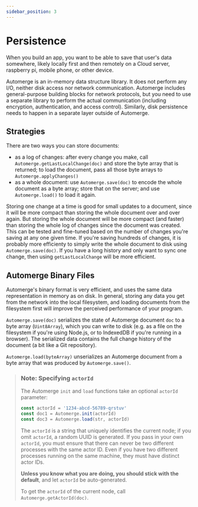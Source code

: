 ```yaml
---
sidebar_position: 3
---
```


# Persistence

When you build an app, you want to be able to save that user's data somewhere,
likely locally first and then remotely on a Cloud server, raspberry pi, mobile
phone, or other device. 

Automerge is an in-memory data structure library. It does not perform any I/O,
neither disk access nor network communication. Automerge includes
general-purpose building blocks for network protocols, but you need to use a
separate library to perform the actual communication (including encryption,
authentication, and access control). Similarly, disk persistence needs to happen
in a separate layer outside of Automerge.

## Strategies 

There are two ways you can store documents:

* as a log of changes: after every change you make, call `Automerge.getLastLocalChange(doc)` and store the byte array that is returned; to load the document, pass all those byte arrays to `Automerge.applyChanges()`
* as a whole document: use `Automerge.save(doc)` to encode the whole document as a byte array; store that on the server; and use `Automerge.load()` to load it again.

Storing one change at a time is good for small updates to a document, since it
will be more compact than storing the whole document over and over again. But
storing the whole document will be more compact (and faster) than storing the
whole log of changes since the document was created. This can be tested and
fine-tuned based on the number of changes you're saving at any one given time.
If you're saving hundreds of changes, it is probably more efficienty to simply
write the whole document to disk using `Automerge.save(doc)`. If you have a long
history and only want to sync one change, then using `getLastLocalChange` will
be more efficient.

## Automerge Binary Files

Automerge's binary format is very efficient, and uses the same data
representation in memory as on disk. In general, storing any data you get from
the network into the local filesystem, and loading documents from the filesystem
first will improve the perceived performance of your program.

`Automerge.save(doc)` serializes the state of Automerge document `doc` to a byte array
(`Uint8Array`), which you can write to disk (e.g. as a file on the filesystem if you're using
Node.js, or to IndexedDB if you're running in a browser). The serialized data contains the full
change history of the document (a bit like a Git repository).

`Automerge.load(byteArray)` unserializes an Automerge document from a byte array that was produced
by `Automerge.save()`.

> ### Note: Specifying `actorId`
>
> The Automerge `init` and `load` functions take an optional `actorId` parameter:
>
> ```js
> const actorId = '1234-abcd-56789-qrstuv'
> const doc1 = Automerge.init(actorId)
> const doc3 = Automerge.load(str, actorId)
> ```
>
> The `actorId` is a string that uniquely identifies the current node; if you omit `actorId`, a
> random UUID is generated. If you pass in your own `actorId`, you must ensure that there can never
> be two different processes with the same actor ID. Even if you have two different processes
> running on the same machine, they must have distinct actor IDs.
>
> **Unless you know what you are doing, you should stick with the default**, and let `actorId` be
> auto-generated.
>
> To get the `actorId` of the current node, call `Automerge.getActorId(doc)`.

